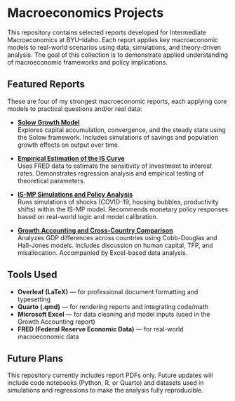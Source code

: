 # Macroeconomics Projects

This repository contains selected reports developed for Intermediate Macroeconomics at BYU–Idaho. Each report applies key macroeconomic models to real-world scenarios using data, simulations, and theory-driven analysis. The goal of this collection is to demonstrate applied understanding of macroeconomic frameworks and policy implications.

## Featured Reports

These are four of my strongest macroeconomic reports, each applying core models to practical questions and/or real data:

- **[Solow Growth Model](reports/solow_model.pdf)**  
  Explores capital accumulation, convergence, and the steady state using the Solow framework. Includes simulations of savings and population growth effects on output over time.

- **[Empirical Estimation of the IS Curve](reports/Should_Do_Ch_11_Empirical_Estimation_of_the_IS_Curve.pdf)**  
  Uses FRED data to estimate the sensitivity of investment to interest rates. Demonstrates regression analysis and empirical testing of theoretical parameters.

- **[IS-MP Simulations and Policy Analysis](reports/Should_Do_Ch_12_IS_MP_Simulations_Report.pdf)**  
  Runs simulations of shocks (COVID-19, housing bubbles, productivity shifts) within the IS-MP model. Recommends monetary policy responses based on real-world logic and model calibration.

- **[Growth Accounting and Cross-Country Comparison](reports/Should_Do_Ch_4_Growth_Accounting_Report.pdf)**  
  Analyzes GDP differences across countries using Cobb-Douglas and Hall-Jones models. Includes discussion on human capital, TFP, and misallocation. Accompanied by Excel-based data analysis.

## Tools Used

- **Overleaf (LaTeX)** — for professional document formatting and typesetting  
- **Quarto (.qmd)** — for rendering reports and integrating code/math  
- **Microsoft Excel** — for data cleaning and model inputs (used in the Growth Accounting report)  
- **FRED (Federal Reserve Economic Data)** — for real-world macroeconomic data

## Future Plans

This repository currently includes report PDFs only. Future updates will include code notebooks (Python, R, or Quarto) and datasets used in simulations and regressions to make the analysis fully reproducible.

